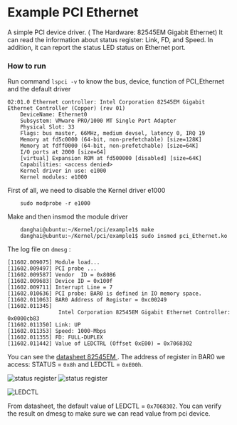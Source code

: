 # Example PCI Ethernet

A simple PCI device driver. ( The Hardware: 82545EM Gigabit Ethernet) It can read the information about status register: Link, FD, and Speed. In addition, it can report the status LED status on Ethernet port.

### How to run

Run command `lspci -v` to know the bus, device, function of PCI_Ethernet and the default
driver

```
02:01.0 Ethernet controller: Intel Corporation 82545EM Gigabit Ethernet Controller (Copper) (rev 01)
	DeviceName: Ethernet0
	Subsystem: VMware PRO/1000 MT Single Port Adapter
	Physical Slot: 33
	Flags: bus master, 66MHz, medium devsel, latency 0, IRQ 19
	Memory at fd5c0000 (64-bit, non-prefetchable) [size=128K]
	Memory at fdff0000 (64-bit, non-prefetchable) [size=64K]
	I/O ports at 2000 [size=64]
	[virtual] Expansion ROM at fd500000 [disabled] [size=64K]
	Capabilities: <access denied>
	Kernel driver in use: e1000
	Kernel modules: e1000
```

First of all, we need to disable the Kernel driver e1000

```
	sudo modprobe -r e1000
```

Make and then insmod the module driver

```
	danghai@ubuntu:~/Kernel/pci/example1$ make
	danghai@ubuntu:~/Kernel/pci/example1$ sudo insmod pci_Ethernet.ko
```

The log file on `dmesg` : 

```
[11602.009075] Module load...
[11602.009497] PCI probe ... 
[11602.009587] Vendor  ID = 0x8086
[11602.009683] Device ID = 0x100f
[11602.009711] Interrupt Line = 7
[11602.010636] PCI probe: BAR0 is defined in IO memory space. 
[11602.011063] BAR0 Address of Register = 0xc00249 
[11602.011345] 
                Intel Corporation 82545EM Gigabit Ethernet Controller: 0x0000cb83 
[11602.011350] Link: UP 
[11602.011353] Speed: 1000-Mbps 
[11602.011355] FD: FULL-DUPLEX 
[11602.011442] Value of LEDCTRL (Offset 0xE00) = 0x7068302 
```

You can see the [datasheet 82545EM ](https://github.com/danghai/Kernel/blob/master/pci/skeleton_pci/8254x_GBe_SDM.pdf). The address of register in BAR0 we access: STATUS = `0x8h` and
LEDCTL = `0xE00h`. 

![status register](https://github.com/danghai/Kernel/blob/master/pci/skeleton_pci/Status_1.JPG)
![status register](https://github.com/danghai/Kernel/blob/master/pci/skeleton_pci/Status_1.JPG)

![LEDCTL](https://github.com/danghai/Kernel/blob/master/pci/skeleton_pci/LEDCTL.JPG)

From datasheet, the default value of LEDCTL = `0x7068302`. You can verify the result on dmesg to make sure we can read value from pci device. 
